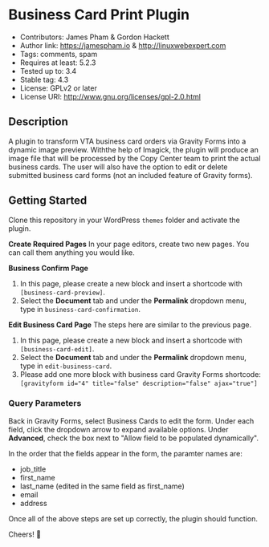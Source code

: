 # Business Card Print Plugin

- Contributors: James Pham & Gordon Hackett
- Author link: https://jamespham.io & http://linuxwebexpert.com
- Tags: comments, spam
- Requires at least: 5.2.3
- Tested up to: 3.4
- Stable tag: 4.3
- License: GPLv2 or later
- License URI: http://www.gnu.org/licenses/gpl-2.0.html

## Description
 A plugin to transform VTA business card orders via Gravity Forms into a dynamic image preview. Withthe help of Imagick, the plugin will produce an image file that will be processed by the Copy Center team to print the
actual business cards. The user will also have the option to edit or delete submitted business card forms (not an
included feature of Gravity forms).

## Getting Started
Clone this repository in your WordPress `themes` folder and activate the plugin.

**Create Required Pages**
In your page editors, create two new pages. You can call them anything you would like.

**Business Confirm Page**
1. In this page, please create a new  block and insert a shortcode with `[business-card-preview]`.
2. Select the **Document** tab and under the **Permalink** dropdown menu, type in `business-card-confirmation`.

**Edit Business Card Page**
The steps here are similar to the previous page.
1. In this page, please create a new block and insert a shortcode with `[business-card-edit]`.
2. Select the **Document** tab and under the **Permalink** dropdown menu, type in `edit-business-card`.
3. Please add one more block with business card Gravity Forms shortcode: `[gravityform id="4" title="false"
description="false" ajax="true"]`

### Query Parameters
Back in Gravity Forms, select Business Cards to edit the form. Under each field, click the dropdown arrow to expand
available options. Under **Advanced**, check the box next to "Allow field to be populated dynamically".

In the order that the fields appear in the form, the paramter names are:
- job_title
- first_name
- last_name     (edited in the same field as first_name)
- email
- address

Once all of the above steps are set up correctly, the plugin should function.

Cheers! :beer:
